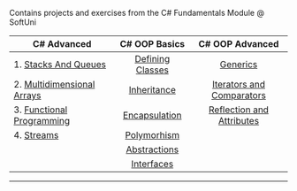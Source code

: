 Contains projects and exercises from the C# Fundamentals Module @ SoftUni


| C# Advanced           | C# OOP Basics | C# OOP Advanced  |
|-----------------------|:----------------------:|:------:|
|1. [Stacks And Queues](https://github.com/jackofdiamond5/Software-University/tree/master/C%23%20Fundamentals/C%23%20Advanced/Stacks%20And%20Queues)                   | [Defining Classes](https://github.com/jackofdiamond5/Software-University/tree/master/C%23%20Fundamentals/C%23%20OOP%20Basics/Defining%20Classes)                | [Generics](https://github.com/jackofdiamond5/Software-University/tree/master/C%23%20Fundamentals/C%23%20OOP%20Advanced/Generics/Generics_Exer)                            
|2. [Multidimensional Arrays](https://github.com/jackofdiamond5/Software-University/tree/master/C%23%20Fundamentals/C%23%20Advanced/Multidimensional%20Arrays)                       |[Inheritance](https://github.com/jackofdiamond5/Software-University/tree/master/C%23%20Fundamentals/C%23%20OOP%20Basics/Inheritance/Inheritance_Exer)                        |    [Iterators and Comparators](https://github.com/jackofdiamond5/Software-University/tree/master/C%23%20Fundamentals/C%23%20OOP%20Advanced/Iterators%20and%20Comparators/IterAndCompar_Exer)                   
|3. [Functional Programming](https://github.com/jackofdiamond5/Software-University/tree/master/C%23%20Fundamentals/C%23%20Advanced/Functional%20Programming)                      | [Encapsulation](https://github.com/jackofdiamond5/Software-University/tree/master/C%23%20Fundamentals/C%23%20OOP%20Basics/Encapsulation/Encapsulation_Exer)                       |   [Reflection and Attributes](https://github.com/jackofdiamond5/Software-University/tree/master/C%23%20Fundamentals/C%23%20OOP%20Advanced/Reflection%20and%20Attributes/ReflAndAttrib_Exer)             
|4. [Streams](https://github.com/jackofdiamond5/Software-University/tree/master/C%23%20Fundamentals/C%23%20Advanced/Streams/Streams_Exercises/Streams)                       | [Polymorhism](https://github.com/jackofdiamond5/Software-University/tree/master/C%23%20Fundamentals/C%23%20OOP%20Basics/Polymorphism/Polymorphism_Exer)                  |                 
|                       |  [Abstractions](https://github.com/jackofdiamond5/Software-University/tree/master/C%23%20Fundamentals/C%23%20OOP%20Basics/Working%20With%20Abstraction/Abstractions_Exer)                      |              
|                       |   [Interfaces](https://github.com/jackofdiamond5/Software-University/tree/master/C%23%20Fundamentals/C%23%20OOP%20Basics/Interfaces%20and%20Abstraction/Interfaces_Exer)                     |                  
-----
